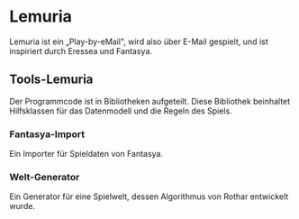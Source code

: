 # Lemuria

Lemuria ist ein „Play-by-eMail", wird also über E-Mail gespielt, und ist
inspiriert durch Eressea und Fantasya.

## Tools-Lemuria

Der Programmcode ist in Bibliotheken aufgeteilt. Diese Bibliothek beinhaltet
Hilfsklassen für das Datenmodell und die Regeln des Spiels.

### Fantasya-Import

Ein Importer für Spieldaten von Fantasya.

### Welt-Generator

Ein Generator für eine Spielwelt, dessen Algorithmus von Rothar entwickelt
wurde.
